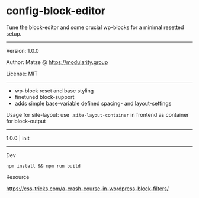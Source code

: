# config-block-editor

Tune the block-editor and some crucial wp-blocks for a minimal resetted setup.

---

Version: 1.0.0

Author: Matze @ https://modularity.group

License: MIT

---

- wp-block reset and base styling
- finetuned block-support
- adds simple base-variable defined spacing- and layout-settings

Usage for site-layout: use `.site-layout-container` in frontend as container for block-output

---

1.0.0 | init

---

Dev

`npm install && npm run build`

Resource

https://css-tricks.com/a-crash-course-in-wordpress-block-filters/
